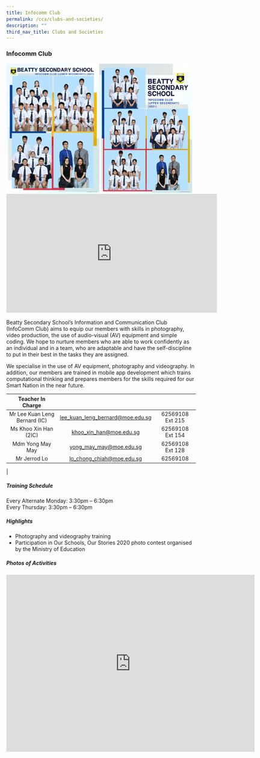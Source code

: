 ```yaml
---
title: Infocomm Club
permalink: /cca/clubs-and-societies/
description: ""
third_nav_title: Clubs and Societies
---
```

### **Infocomm Club**

<img src="/images/infocomm%201.jpg" style="width:49%" align="left">
<img src="/images/infocomm%202.jpg" style="width:49%" align="left">

<iframe allowfullscreen="" allow="accelerometer; autoplay; clipboard-write; encrypted-media; gyroscope; picture-in-picture" frameborder="0" title="Beatty Secondary School - Infocomm Club" src="https://www.youtube.com/embed/jHnx7MgqUrk" height="315" width="560"></iframe>

Beatty Secondary School’s Information and Communication Club (InfoComm Club) aims to equip our members with skills in photography, video production, the use of audio-visual (AV) equipment and simple coding. We hope to nurture members who are able to work confidently as an individual and in a team, who are adaptable and have the self-discipline to put in their best in the tasks they are assigned.  
  
We specialise in the use of AV equipment, photography and videography. In addition, our members are trained in mobile app development which trains computational thinking and prepares members for the skills required for our Smart Nation in the near future.

| Teacher In Charge |  |  |
|:---:|:---:|:---:|
| Mr Lee Kuan Leng Bernard (IC) | [lee_kuan_leng_bernard@moe.edu.sg](mailto:lee_kuan_leng_bernard@moe.edu.sg) | 62569108 Ext 215 |
| Ms Khoo Xin Han (2IC) | [khoo_xin_han@moe.edu.sg](mailto:khoo_xin_han@moe.edu.sg) | 62569108 Ext 154 |
| Mdm Yong May May | [yong_may_may@moe.edu.sg](mailto:yong_may_may@moe.edu.sg) | 62569108 Ext 128 |
| Mr Jerrod Lo | [lo_chong_chiah@moe.edu.sg](mailto:lo_chong_chiah@moe.edu.sg) | 62569108 |
|

##### **Training Schedule**
Every Alternate Monday: 3:30pm – 6:30pm  <br>
Every Thursday: 3:30pm – 6:30pm

##### **Highlights**
*   Photography and videography training
*   Participation in Our Schools, Our Stories 2020 photo contest organised by the Ministry of Education

##### **Photos of Activities**

<iframe allowfullscreen="true" height="469" width="660" frameborder="0" src="https://docs.google.com/presentation/d/e/2PACX-1vQ1S4mmHTmCDZuY-yExYhqUZgl751LihBJa9Fad1A01LG3pArsZz02WZ4ko9dMKnGuT_crOxVp6Ol3Z/embed?start=false&amp;loop=false&amp;delayms=3000"></iframe>

